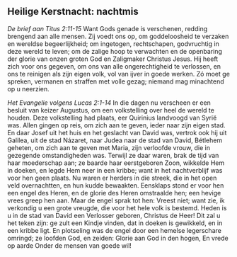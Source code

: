 ## Heilige Kerstnacht: nachtmis

*De brief aan Titus 2:11-15*
Want Gods genade is verschenen, redding brengend aan alle mensen. Zij voedt ons op, om goddeloosheid te verzaken en wereldse begeerlijkheid; om ingetogen, rechtschapen, godvruchtig in deze wereld te leven; om de zalige hoop te verwachten en de openbaring der glorie van onzen groten God en Zaligmaker Christus Jesus. Hij heeft zich voor ons gegeven, om ons van alle ongerechtigheid te verlossen, en ons te reinigen als zijn eigen volk, vol van ijver in goede werken. Zó moet ge spreken, vermanen en straffen met volle gezag; niemand mag minachtend op u neerzien. 

*Het Evangelie volgens Lucas 2:1-14*
In die dagen nu verscheen er een besluit van keizer Augustus, om een volkstelling over heel de wereld te houden. Deze volkstelling had plaats, eer Quirinius landvoogd van Syrië was. Allen gingen op reis, om zich aan te geven, ieder naar zijn eigen stad. En daar Josef uit het huis en het geslacht van David was, vertrok ook hij uit Galilea, uit de stad Názaret, naar Judea naar de stad van David, Bétlehem geheten, om zich aan te geven met Maria, zijn verloofde vrouw, die in gezegende omstandigheden was. Terwijl ze daar waren, brak de tijd van haar moederschap aan; ze baarde haar eerstgeboren Zoon, wikkelde Hem in doeken, en legde Hem neer in een kribbe; want in het nachtverblijf was voor hen geen plaats. Nu waren er herders in die streek, die in het open veld overnachtten, en hun kudde bewaakten. Eensklaps stond er voor hen een engel des Heren, en de glorie des Heren omstraalde hen; een hevige vrees greep hen aan. Maar de engel sprak tot hen: Vreest niet; want zie, ik verkondig u een grote vreugde, die voor het hele volk is bestemd. Heden is u in de stad van David een Verlosser geboren, Christus de Heer! Dit zal u het teken zijn: ge zult een Kindje vinden, dat in doeken is gewikkeld, en in een kribbe ligt. En plotseling was de engel door een hemelse legerschare omringd; ze loofden God, en zeiden: Glorie aan God in den hogen, En vrede op aarde Onder de mensen van goede wil! 

